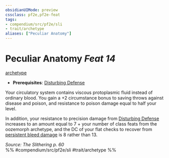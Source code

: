 ```yaml
---
obsidianUIMode: preview
cssclass: pf2e,pf2e-feat
tags:
- compendium/src/pf2e/sli
- trait/archetype
aliases: ["Peculiar Anatomy"]
---
```

# Peculiar Anatomy  *Feat 14*  
[archetype](../../rules/traits/archetype.md)  

- **Prerequisites**: [Disturbing Defense](disturbing-defense-sli.md)

Your circulatory system contains viscous protoplasmic fluid instead of ordinary blood. You gain a +2 circumstance bonus to saving throws against disease and poison, and resistance to poison damage equal to half your level.

In addition, your resistance to precision damage from [Disturbing Defense](disturbing-defense-sli.md) increases to an amount equal to 7 + your number of class feats from the oozemorph archetype, and the DC of your flat checks to recover from [persistent bleed damage](../../rules/conditions.md#Persistent%20Damage) is 8 rather than 13.

*Source: The Slithering p. 60*  
%% #compendium/src/pf2e/sli #trait/archetype %%